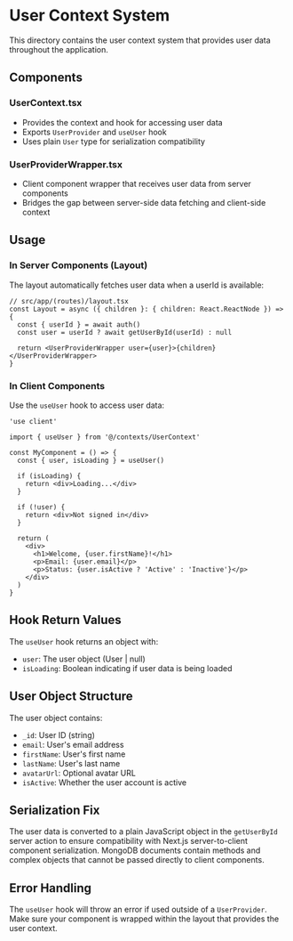 # User Context System

This directory contains the user context system that provides user data throughout the application.

## Components

### UserContext.tsx

- Provides the context and hook for accessing user data
- Exports `UserProvider` and `useUser` hook
- Uses plain `User` type for serialization compatibility

### UserProviderWrapper.tsx

- Client component wrapper that receives user data from server components
- Bridges the gap between server-side data fetching and client-side context

## Usage

### In Server Components (Layout)

The layout automatically fetches user data when a userId is available:

```tsx
// src/app/(routes)/layout.tsx
const Layout = async ({ children }: { children: React.ReactNode }) => {
  const { userId } = await auth()
  const user = userId ? await getUserById(userId) : null

  return <UserProviderWrapper user={user}>{children}</UserProviderWrapper>
}
```

### In Client Components

Use the `useUser` hook to access user data:

```tsx
'use client'

import { useUser } from '@/contexts/UserContext'

const MyComponent = () => {
  const { user, isLoading } = useUser()

  if (isLoading) {
    return <div>Loading...</div>
  }

  if (!user) {
    return <div>Not signed in</div>
  }

  return (
    <div>
      <h1>Welcome, {user.firstName}!</h1>
      <p>Email: {user.email}</p>
      <p>Status: {user.isActive ? 'Active' : 'Inactive'}</p>
    </div>
  )
}
```

## Hook Return Values

The `useUser` hook returns an object with:

- `user`: The user object (User | null)
- `isLoading`: Boolean indicating if user data is being loaded

## User Object Structure

The user object contains:

- `_id`: User ID (string)
- `email`: User's email address
- `firstName`: User's first name
- `lastName`: User's last name
- `avatarUrl`: Optional avatar URL
- `isActive`: Whether the user account is active

## Serialization Fix

The user data is converted to a plain JavaScript object in the `getUserById` server action to ensure compatibility with Next.js server-to-client component serialization. MongoDB documents contain methods and complex objects that cannot be passed directly to client components.

## Error Handling

The `useUser` hook will throw an error if used outside of a `UserProvider`. Make sure your component is wrapped within the layout that provides the user context.
